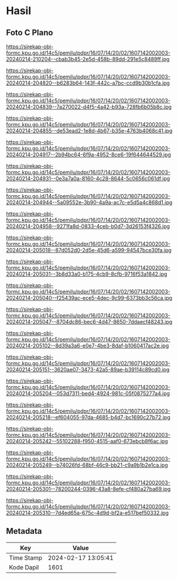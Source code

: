 # Hasil

## Foto C Plano

https://sirekap-obj-formc.kpu.go.id/14c5/pemilu/pdpr/16/07/14/20/02/1607142002003-20240214-210204--cbab3b45-2e5d-458b-89dd-291e5c8489ff.jpg

https://sirekap-obj-formc.kpu.go.id/14c5/pemilu/pdpr/16/07/14/20/02/1607142002003-20240214-204820--b6283b64-143f-442c-a7bc-ccd9b30b1cfa.jpg

https://sirekap-obj-formc.kpu.go.id/14c5/pemilu/pdpr/16/07/14/20/02/1607142002003-20240214-204839--7a270022-d4f5-4a42-b93a-728fb6b05b8c.jpg

https://sirekap-obj-formc.kpu.go.id/14c5/pemilu/pdpr/16/07/14/20/02/1607142002003-20240214-204855--de53ead2-1e8d-4b67-b35e-4763b4068c41.jpg

https://sirekap-obj-formc.kpu.go.id/14c5/pemilu/pdpr/16/07/14/20/02/1607142002003-20240214-204917--2b94bc64-6f9a-4952-8ce6-19f644644529.jpg

https://sirekap-obj-formc.kpu.go.id/14c5/pemilu/pdpr/16/07/14/20/02/1607142002003-20240214-204931--0e3a7a0a-8160-4c28-8644-5c0656c061df.jpg

https://sirekap-obj-formc.kpu.go.id/14c5/pemilu/pdpr/16/07/14/20/02/1607142002003-20240214-204944--5a09552e-3b90-4a9a-ac7c-e5d5a4c868d1.jpg

https://sirekap-obj-formc.kpu.go.id/14c5/pemilu/pdpr/16/07/14/20/02/1607142002003-20240214-204958--9271fa8d-0833-4ceb-b0d7-3d26153f4326.jpg

https://sirekap-obj-formc.kpu.go.id/14c5/pemilu/pdpr/16/07/14/20/02/1607142002003-20240214-205018--87d052d0-2d5e-45d6-a599-94547bce30fa.jpg

https://sirekap-obj-formc.kpu.go.id/14c5/pemilu/pdpr/16/07/14/20/02/1607142002003-20240214-205031--3b8d33a0-b175-4cb9-8cfb-9716f53a1842.jpg

https://sirekap-obj-formc.kpu.go.id/14c5/pemilu/pdpr/16/07/14/20/02/1607142002003-20240214-205040--f25439ac-ece5-4dec-9c99-6373bb3c56ca.jpg

https://sirekap-obj-formc.kpu.go.id/14c5/pemilu/pdpr/16/07/14/20/02/1607142002003-20240214-205047--8704dc86-bec6-4d47-8650-7ddaecf48243.jpg

https://sirekap-obj-formc.kpu.go.id/14c5/pemilu/pdpr/16/07/14/20/02/1607142002003-20240214-205102--8d39a3a6-e0e7-4be3-8daf-b1060417ac2e.jpg

https://sirekap-obj-formc.kpu.go.id/14c5/pemilu/pdpr/16/07/14/20/02/1607142002003-20240214-205151--3620ae07-3473-42a5-89ae-b39114c89cd0.jpg

https://sirekap-obj-formc.kpu.go.id/14c5/pemilu/pdpr/16/07/14/20/02/1607142002003-20240214-205204--053d7311-bed4-4924-981c-05f0875277a4.jpg

https://sirekap-obj-formc.kpu.go.id/14c5/pemilu/pdpr/16/07/14/20/02/1607142002003-20240214-205218--ef604055-97da-4685-b4d7-bc1690c27b72.jpg

https://sirekap-obj-formc.kpu.go.id/14c5/pemilu/pdpr/16/07/14/20/02/1607142002003-20240214-205242--55102288-f950-4515-aaf0-673ebcb8f6ac.jpg

https://sirekap-obj-formc.kpu.go.id/14c5/pemilu/pdpr/16/07/14/20/02/1607142002003-20240214-205249--b74026fd-68bf-46c9-bb21-c9a9b1b2e1ca.jpg

https://sirekap-obj-formc.kpu.go.id/14c5/pemilu/pdpr/16/07/14/20/02/1607142002003-20240214-205301--78200244-0396-43a8-8efe-cf480a27ba69.jpg

https://sirekap-obj-formc.kpu.go.id/14c5/pemilu/pdpr/16/07/14/20/02/1607142002003-20240214-205310--7d4ed65a-675c-4d9d-bf2a-e517bef50332.jpg


## Metadata

| Key        | Value               |
| ---------- | ------------------- |
| Time Stamp | 2024-02-17 13:05:41 |
| Kode Dapil | 1601                |



